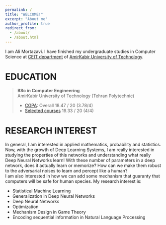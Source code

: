 ```yaml
---
permalink: /
title: "WELCOME!"
excerpt: "About me"
author_profile: true
redirect_from: 
  - /about/
  - /about.html
---
```

I am Ali Mortazavi. I have finished my undergraduate studies in Computer Science at [CEIT department](http://ceit.aut.ac.ir/autcms/home.htm?depurl=computer-engineering&lang=en) of [AmirKabir University of Technology](http://aut.ac.ir/aut/).
<br> 



EDUCATION
======
> **BSc in Computer Engineering** <br>
> AmirKabir University of Technology (Tehran Polytechnic)
> * [CGPA](https://github.com/AliMorty/AliMorty.github.io/blob/master/files/Mortazavi_All_Grades.pdf):   Overall         18.47 / 20 (3.78/4)
> * [Selected courses](https://alimorty.github.io//education/)   19.33 / 20 (4/4) <br>
                                                                  
RESEARCH INTEREST
======
In general, I am interested in applied mathematics, probability and statistics. <br>
Now, with the growth of Deep Learning Systems, I am really interested in studying the properties of this networks and understanding what really Deep Neural Networks learn! With these number of parameters in a deep network, does it actually learn or memorize? How can we make them robust to the adversarial noises to learn and percept like a human? <br>
I am also interested in how we can add some mechanism that guaranty that computers will be safe for human species.
My research interest is: <br>

*	Statistical Machine Learning
*	Generalization in Deep Neural Networks
*	Deep Neural Networks
*	Optimization
*	Mechanism Design in Game Theory
*	Encoding sequential information in Natural Language Processing



  





